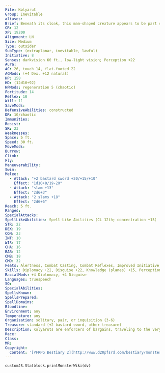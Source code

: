 ```yaml
---
File: Kolyarut
Group: Inevitable
aliases: 
Brief: Beneath its cloak, this man-shaped creature appears to be part statue and part metallic machine.
CR: 12
XP: 19200
Alignment: LN
Size: Medium
Type: outsider
SubType: (extraplanar, inevitable, lawful)
Initiative: 8
Senses: darkvision 60 ft., low-light vision; Perception +22
Aura: 
AC: 26, touch 14, flat-footed 22
ACMods: (+4 Dex, +12 natural)
HP: 158
HD: (12d10+92)
HPMods: regeneration 5 (chaotic)
Fortitude: 14
Reflex: 10
Will: 11
SaveMods: 
DefensiveAbilities: constructed
DR: 10/chaotic
Immunities: 
Resist: 
SR: 23
Weaknesses: 
Space: 5 ft.
Speed: 30 ft.
MoveMods: 
Burrow: 
Climb: 
Fly: 
Maneuverability: 
Swim: 
Melee: 
  - Attack: "+2 bastard sword +20/+15/+10"
    Effect: "1d10+8/19-20"
  - Attack: "slam +13"
    Effect: "2d6+3"
  - Attack: "2 slams +18"
    Effect: "2d6+6"
Reach: 5 ft.
Ranged: 
SpecialAttacks: 
SpellLikeAbilities: Spell-Like Abilities (CL 12th; concentration +15)   At Will-discern lies (DC 17), disguise self, enervation, fear (DC 17), hold person (DC 16), invisibility (self only), locate creature, suggestion (DC 16), vampiric touch   3/day-hold monster (DC 18), mark of justice, quickened suggestion (DC 16)   1/week-geas/quest
STR: 22
DEX: 19
CON: 23
INT: 10
WIS: 17
CHA: 16
BAB: 12
CMB: 18
CMD: 32
Feats: Alertness, Combat Casting, Combat Reflexes, Improved Initiative, Lightning Reflexes, Quicken Spell-Like Ability (suggestion)
Skills: Diplomacy +22, Disguise +22, Knowledge (planes) +15, Perception +22, Sense Motive +22, Survival +18
RacialMods: +4 Diplomacy, +4 Disguise
Languages: truespeech
SQ: 
SpecialAbilities: 
SpellsKnown: 
SpellsPrepared: 
SpellDomains: 
Bloodline: 
Environment: any
Temperature: any
Organization: solitary, pair, or inquisition (3-6)
Treasure: standard (+2 bastard sword, other treasure)
Description: Kolyaruts are enforcers of bargains, traveling to the very edges of the planes in order to punish oath-breakers and see that contracts are kept. They care little for the terms of the agreements in question, only that promises are fulfilled, debts are paid, and balance is maintained.  Least conspicuous of the inevitables, even in their natural form, kolyaruts are the size of tall humans, though they weigh far more because of their composition.  Capable of using both invisibility and disguise self to pass completely unnoticed through humanoid lands, kolyaruts most frequently appear as cloaked warriors bearing finely crafted bastard swords, allowing others to chalk up any metallic noises to the clanking of hidden armor until the moment when they pull back their hoods and let their quarries look upon their mechanical faces, understanding only too late the nature of the mysterious strangers.  Perhaps because their missions can be the murkiest and most open to interpretation, kolyaruts are by far the most talkative of the inevitables, naturally possessing a courtly grace and an encyclopedic knowledge of social customs, which they use both to assist them in gathering information on their targets and in issuing challenges (or executing dignified sentences) on the battlefield. Though naturally as solitary as their kindred, kolyaruts are occasionally content to let members of other races tag along and assist them in achieving shared goals, though they have little problem abandoning or even exploiting these "comrades" if it brings them closer to fulfilling their mission.
Race: 
Class: 
MR: 
Copyright:
  Content: '[PFRPG Bestiary 2](http://www.d20pfsrd.com/bestiary/monster-listings/outsiders/inevitable/inevitable-kolyarut)'
---
```

```dataviewjs
customJS.Statblock.printMonsterWiki(dv)
```
